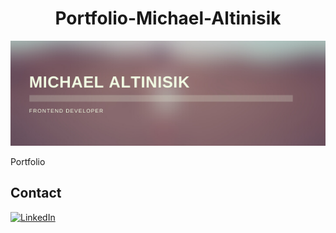 <h1 align="center">Portfolio-Michael-Altinisik</h1>
<p align="center">
 <img src="assets/MICHAEL%20ALTINISIK.png">
</p>

Portfolio



Contact 
--
[<img src="https://img.shields.io/badge/LinkedIn-blue?style=for-the-badge&logo=linkedin&logoColor=white" alt="LinkedIn"/>](https://www.linkedin.com/in/michael-altinisik-09b137234/)
 



